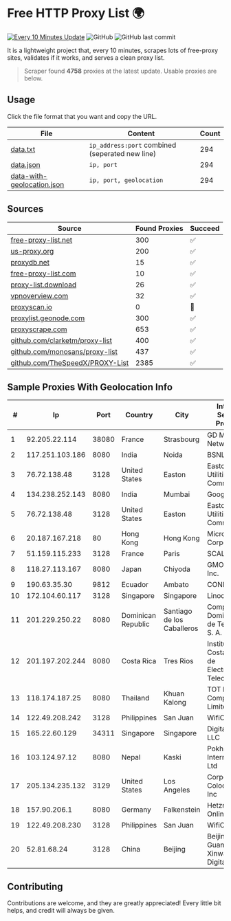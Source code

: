 
# Free HTTP Proxy List 🌍

[![Every 10 Minutes Update](https://github.com/mertguvencli/http-proxy-list/actions/workflows/main.yml/badge.svg?branch=main)](https://github.com/mertguvencli/http-proxy-list/actions/workflows/main.yml)
![GitHub](https://img.shields.io/github/license/mertguvencli/http-proxy-list)
![GitHub last commit](https://img.shields.io/github/last-commit/mertguvencli/http-proxy-list)

It is a lightweight project that, every 10 minutes, scrapes lots of free-proxy sites, validates if it works, and serves a clean proxy list.


> Scraper found **4758** proxies at the latest update. Usable proxies are below.

## Usage

Click the file format that you want and copy the URL.


|File|Content|Count|
|----|-------|-----|
|[data.txt](https://raw.githubusercontent.com/mertguvencli/http-proxy-list/main/proxy-list/data.txt)|`ip_address:port` combined (seperated new line)|294|
|[data.json](https://raw.githubusercontent.com/mertguvencli/http-proxy-list/main/proxy-list/data.json)|`ip, port`|294|
|[data-with-geolocation.json](https://raw.githubusercontent.com/mertguvencli/http-proxy-list/main/proxy-list/data-with-geolocation.json)|`ip, port, geolocation`|294|

## Sources

|Source|Found Proxies|Succeed|
|------|-------------|-------|
|[free-proxy-list.net](https://free-proxy-list.net)|300|✅|
|[us-proxy.org](https://www.us-proxy.org)|200|✅|
|[proxydb.net](http://proxydb.net)|15|✅|
|[free-proxy-list.com](https://free-proxy-list.com/?page=&port=&type%5B%5D=http&type%5B%5D=https&up_time=0&search=Search)|10|✅|
|[proxy-list.download](https://www.proxy-list.download/HTTP)|26|✅|
|[vpnoverview.com](https://vpnoverview.com/privacy/anonymous-browsing/free-proxy-servers)|32|✅|
|[proxyscan.io](https://www.proxyscan.io)|0|🚫|
|[proxylist.geonode.com](https://proxylist.geonode.com/api/proxy-list?limit=300&page=1&sort_by=lastChecked&sort_type=desc&protocols=http,https)|300|✅|
|[proxyscrape.com](https://api.proxyscrape.com/v2/?request=displayproxies&protocol=http&timeout=10000&country=all&ssl=all&anonymity=all)|653|✅|
|[github.com/clarketm/proxy-list](https://raw.githubusercontent.com/clarketm/proxy-list/master/proxy-list-raw.txt)|400|✅|
|[github.com/monosans/proxy-list](https://raw.githubusercontent.com/monosans/proxy-list/main/proxies/http.txt)|437|✅|
|[github.com/TheSpeedX/PROXY-List](https://raw.githubusercontent.com/TheSpeedX/PROXY-List/master/http.txt)|2385|✅|


## Sample Proxies With Geolocation Info

|#|Ip|Port|Country|City|Internet Service Provider|
|-|--|----|-------|----|-------------------------|
|1|92.205.22.114|38080|France|Strasbourg|GD MASS Network|
|2|117.251.103.186|8080|India|Noida|BSNL Internet|
|3|76.72.138.48|3128|United States|Easton|Easton Utilities Commission|
|4|134.238.252.143|8080|India|Mumbai|Google LLC|
|5|76.72.138.48|3128|United States|Easton|Easton Utilities Commission|
|6|20.187.167.218|80|Hong Kong|Hong Kong|Microsoft Corporation|
|7|51.159.115.233|3128|France|Paris|SCALEWAY|
|8|118.27.113.167|8080|Japan|Chiyoda|GMO Internet, Inc.|
|9|190.63.35.30|9812|Ecuador|Ambato|CONECEL|
|10|172.104.60.117|3128|Singapore|Singapore|Linode, LLC|
|11|201.229.250.22|8080|Dominican Republic|Santiago de los Caballeros|Compañía Dominicana de Teléfonos S. A.|
|12|201.197.202.244|8080|Costa Rica|Tres Rios|Instituto Costarricense de Electricidad y Telecom.|
|13|118.174.187.25|8080|Thailand|Khuan Kalong|TOT Public Company Limited|
|14|122.49.208.242|3128|Philippines|San Juan|WifiCity, Inc|
|15|165.22.60.129|34311|Singapore|Singapore|DigitalOcean, LLC|
|16|103.124.97.12|8080|Nepal|Kaski|Pokhara Internet Pvt. Ltd|
|17|205.134.235.132|3129|United States|Los Angeles|Corporate Colocation Inc|
|18|157.90.206.1|8080|Germany|Falkenstein|Hetzner Online GmbH|
|19|122.49.208.230|3128|Philippines|San Juan|WifiCity, Inc|
|20|52.81.68.24|3128|China|Beijing|Beijing Guanghuan Xinwang Digital|



## Contributing

Contributions are welcome, and they are greatly appreciated! Every
little bit helps, and credit will always be given.

